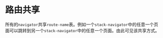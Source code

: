 # 路由共享

所有的`navigator`共享`route-name`表。例如一个`stack-navigator`中的任意一个页面可以跳转到另一个`stack-navigator`中的任意一个页面。由此可见该共享方式。
